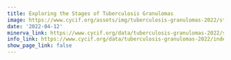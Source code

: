 ```yaml
---
title: Exploring the Stages of Tuberculosis Granulomas
image: https://www.cycif.org/assets/img/tuberculosis-granulomas-2022/stages.jpg
date: '2022-04-12'
minerva_link: https://www.cycif.org/data/tuberculosis-granulomas-2022/stages.html
info_link: https://www.cycif.org/data/tuberculosis-granulomas-2022/index.html
show_page_link: false
---
```

